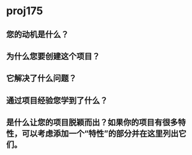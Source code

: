 # proj175

## 您的动机是什么？
## 为什么您要创建这个项目？
## 它解决了什么问题？
## 通过项目经验您学到了什么？
## 是什么让您的项目脱颖而出？如果你的项目有很多特性，可以考虑添加一个“特性”的部分并在这里列出它们。
